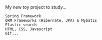 My new toy project to study...

    Spring Framework
    ORM Frameworks (Hibernate, JPA) & Mybatis
    Elastic search
    HTML, CSS, Javascript
    GIT...